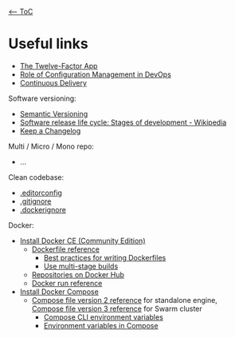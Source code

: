 [<-- ToC](../README.md#table-of-contents)

# Useful links

- [The Twelve-Factor App](https://12factor.net/)
- [Role of Configuration Management in DevOps](https://www.pluralsight.com/guides/role-of-configuration-management-in-devops)
- [Continuous Delivery](https://continuousdelivery.com/)

Software versioning:

- [Semantic Versioning](https://semver.org)
- [Software release life cycle: Stages of development - Wikipedia](https://en.wikipedia.org/wiki/Software_release_life_cycle#Stages_of_development)
- [Keep a Changelog](https://keepachangelog.com/en/1.0.0/)

Multi / Micro / Mono repo:

- ...

Clean codebase:

- [.editorconfig](https://editorconfig.org/)
- [.gitignore](https://git-scm.com/docs/gitignore)
- [.dockerignore](https://docs.docker.com/engine/reference/builder/#dockerignore-file)

Docker:

- [Install Docker CE (Community Edition)](https://docs.docker.com/install/linux/docker-ce/ubuntu/#install-using-the-repository)
  - [Dockerfile reference](https://docs.docker.com/engine/reference/builder/)
    - [Best practices for writing Dockerfiles](https://docs.docker.com/develop/develop-images/dockerfile_best-practices/)
    - [Use multi-stage builds](https://docs.docker.com/develop/develop-images/multistage-build/)
  - [Repositories on Docker Hub](https://docs.docker.com/docker-hub/repos/)
  - [Docker run reference](https://docs.docker.com/engine/reference/run/)
- [Install Docker Compose](https://docs.docker.com/compose/install/#install-compose)
  - [Compose file version 2 reference](https://docs.docker.com/compose/compose-file/compose-file-v2/) for standalone engine,  
    [Compose file version 3 reference](https://docs.docker.com/compose/compose-file/) for Swarm cluster
      - [Compose CLI environment variables](https://docs.docker.com/compose/reference/envvars/)
      - [Environment variables in Compose](https://docs.docker.com/compose/environment-variables/)
